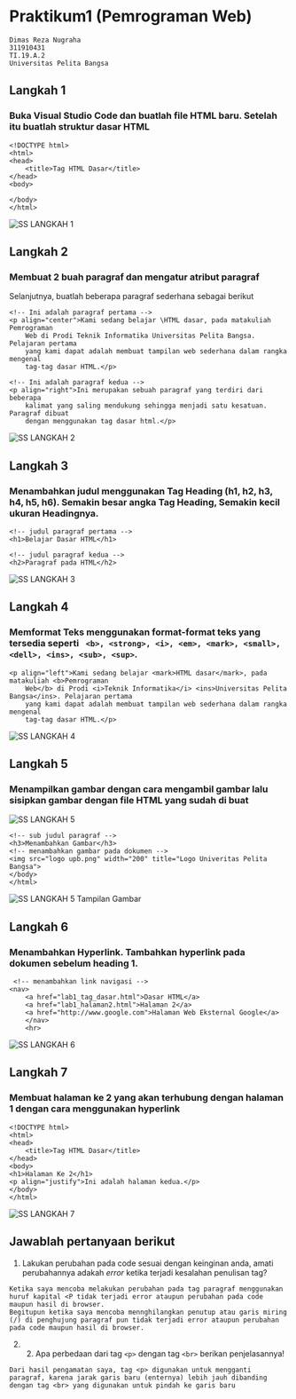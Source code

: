 # Praktikum1 (Pemrograman Web)
```
Dimas Reza Nugraha
311910431
TI.19.A.2
Universitas Pelita Bangsa
```

## Langkah 1
### Buka Visual Studio Code dan buatlah file HTML baru. Setelah itu buatlah struktur dasar HTML
```
<!DOCTYPE html>
<html>
<head>
    <title>Tag HTML Dasar</title>
</head>
<body>

</body>
</html>
```
![SS  LANGKAH 1](https://user-images.githubusercontent.com/56240719/112924842-094be980-913b-11eb-9734-76392fc6987f.png)

## Langkah 2
### Membuat 2 buah paragraf dan mengatur atribut paragraf 
Selanjutnya, buatlah beberapa paragraf sederhana sebagai berikut
```
<!-- Ini adalah paragraf pertama -->
<p align="center">Kami sedang belajar \HTML dasar, pada matakuliah Pemrograman
    Web di Prodi Teknik Informatika Universitas Pelita Bangsa. Pelajaran pertama
    yang kami dapat adalah membuat tampilan web sederhana dalam rangka mengenal
    tag-tag dasar HTML.</p>

<!-- Ini adalah paragraf kedua -->
<p align="right">Ini merupakan sebuah paragraf yang terdiri dari beberapa
    kalimat yang saling mendukung sehingga menjadi satu kesatuan. Paragraf dibuat
    dengan menggunakan tag dasar html.</p>
```
![SS LANGKAH 2](https://user-images.githubusercontent.com/56240719/112925101-7eb7ba00-913b-11eb-8cff-930d527f3268.png)

## Langkah 3
### Menambahkan judul menggunakan Tag Heading (h1, h2, h3, h4, h5, h6). Semakin besar angka Tag Heading, Semakin kecil ukuran Headingnya.
```
<!-- judul paragraf pertama -->
<h1>Belajar Dasar HTML</h1>

<!-- judul paragraf kedua -->
<h2>Paragraf pada HTML</h2>
```
![SS LANGKAH 3](https://user-images.githubusercontent.com/56240719/112925996-fd612700-913c-11eb-89f4-312323b0bea5.png)

## Langkah 4
### Memformat Teks menggunakan format-format teks yang tersedia seperti ``` <b>, <strong>, <i>, <em>, <mark>, <small>, <dell>, <ins>, <sub>, <sup>```.
```
<p align="left">Kami sedang belajar <mark>HTML dasar</mark>, pada matakuliah <b>Pemrograman
    Web</b> di Prodi <i>Teknik Informatika</i> <ins>Universitas Pelita Bangsa</ins>. Pelajaran pertama
    yang kami dapat adalah membuat tampilan web sederhana dalam rangka mengenal
    tag-tag dasar HTML.</p>
```
![SS LANGKAH 4](https://user-images.githubusercontent.com/56240719/112925795-a0657100-913c-11eb-9989-63b0dbf7aa05.png)

## Langkah 5
### Menampilkan gambar dengan cara mengambil gambar lalu sisipkan gambar dengan file HTML yang sudah di buat
![SS LANGKAH 5](https://user-images.githubusercontent.com/56240719/112922096-14e8e180-9136-11eb-8203-07bbb1a19c1d.png)
```
<!-- sub judul paragraf -->
<h3>Menambahkan Gambar</h3>
<!-- menambahkan gambar pada dokumen -->
<img src="logo upb.png" width="200" title="Logo Univeritas Pelita Bangsa">
</body>
</html>
```
![SS LANGKAH 5 Tampilan Gambar](https://user-images.githubusercontent.com/56240719/112926583-d6efbb80-913d-11eb-9ba4-2b4c7a2a5846.png)

## Langkah 6
### Menambahkan Hyperlink. Tambahkan hyperlink pada dokumen sebelum heading 1.
```
 <!-- menambahkan link navigasi -->
<nav>
    <a href="lab1_tag_dasar.html">Dasar HTML</a>
    <a href="lab1_halaman2.html">Halaman 2</a>
    <a href="http://www.google.com">Halaman Web Eksternal Google</a>
    </nav>
    <hr>
```
![SS  LANGKAH 6](https://user-images.githubusercontent.com/56240719/112927130-b1af7d00-913e-11eb-83fd-61dfe8368a10.png)

## Langkah 7
### Membuat halaman ke 2 yang akan terhubung dengan halaman 1 dengan cara menggunakan hyperlink
```
<!DOCTYPE html>
<html>
<head>
    <title>Tag HTML Dasar</title>
</head>
<body>
<h1>Halaman Ke 2</h1>
<p align="justify">Ini adalah halaman kedua.</p>
</body>
</html>
```
![SS  LANGKAH 7](https://user-images.githubusercontent.com/56240719/112924567-917dbf00-913a-11eb-8e23-ad66464955f2.png)

## Jawablah pertanyaan berikut 
1. Lakukan perubahan pada code sesuai dengan keinginan anda, amati perubahannya adakah _error_ ketika terjadi kesalahan penulisan tag?
```
Ketika saya mencoba melakukan perubahan pada tag paragraf menggunakan huruf kapital <P tidak terjadi error ataupun perubahan pada code maupun hasil di browser.
Begitupun ketika saya mencoba mennghilangkan penutup atau garis miring (/) di penghujung paragraf pun tidak terjadi error ataupun perubahan pada code maupun hasil di browser.
```
2.  2. Apa perbedaan dari tag `<p>` dengan tag `<br>` berikan penjelasannya!
```
Dari hasil pengamatan saya, tag <p> digunakan untuk mengganti paragraf, karena jarak garis baru (enternya) lebih jauh dibanding dengan tag <br> yang digunakan untuk pindah ke garis baru
